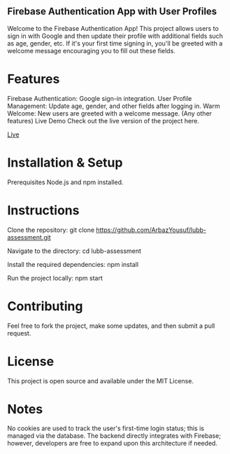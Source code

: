 ## Firebase Authentication App with User Profiles
Welcome to the Firebase Authentication App! This project allows users to sign in with Google and then update their profile with additional fields such as age, gender, etc. If it's your first time signing in, you'll be greeted with a welcome message encouraging you to fill out these fields.

# Features
Firebase Authentication: Google sign-in integration.
User Profile Management: Update age, gender, and other fields after logging in.
Warm Welcome: New users are greeted with a welcome message.
(Any other features)
Live Demo
Check out the live version of the project here.

[Live](https://lubb-assessment.vercel.app/)

# Installation & Setup
Prerequisites
Node.js and npm installed.

# Instructions

Clone the repository:
git clone https://github.com/ArbazYousuf/lubb-assessment.git

Navigate to the directory:
cd lubb-assessment

Install the required dependencies:
npm install

Run the project locally:
npm start

# Contributing
Feel free to fork the project, make some updates, and then submit a pull request.

# License
This project is open source and available under the MIT License.

# Notes
No cookies are used to track the user's first-time login status; this is managed via the database.
The backend directly integrates with Firebase; however, developers are free to expand upon this architecture if needed.
